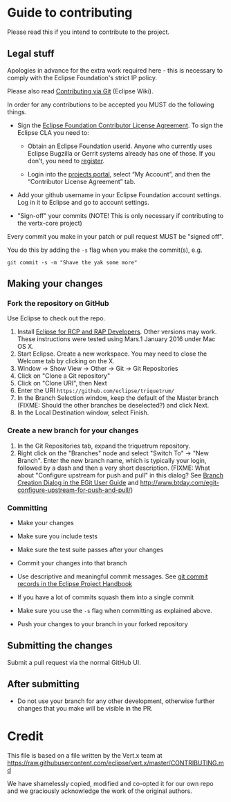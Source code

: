 # Guide to contributing

Please read this if you intend to contribute to the project.

## Legal stuff

Apologies in advance for the extra work required here - this is necessary to comply with the Eclipse Foundation's
strict IP policy.

Please also read [Contributing via Git](http://wiki.eclipse.org/Development_Resources/Contributing_via_Git) (Eclipse Wiki).

In order for any contributions to be accepted you MUST do the following things.

* Sign the [Eclipse Foundation Contributor License Agreement](http://www.eclipse.org/legal/CLA.php).
To sign the Eclipse CLA you need to:

  * Obtain an Eclipse Foundation userid. Anyone who currently uses Eclipse Bugzilla or Gerrit systems already has one of those.
If you don’t, you need to [register](https://dev.eclipse.org/site_login/createaccount.php).

  * Login into the [projects portal](https://projects.eclipse.org/), select “My Account”, and then the “Contributor License Agreement” tab.

* Add your github username in your Eclipse Foundation account settings. Log in it to Eclipse and go to account settings.

* "Sign-off" your commits (NOTE! This is only necessary if contributing to the vertx-core project)

Every commit you make in your patch or pull request MUST be "signed off".

You do this by adding the `-s` flag when you make the commit(s), e.g.

    git commit -s -m "Shave the yak some more"

## Making your changes

### Fork the repository on GitHub

Use Eclipse to check out the repo.

1. Install [Eclipse for RCP and RAP Developers](http://www.eclipse.org/downloads/).  Other versions may work.  These instructions were tested using Mars.1 January 2016 under Mac OS X.
2. Start Eclipse. Create a new workspace.  You may need to close the Welcome tab by clicking on the X.
3. Window -> Show View -> Other -> Git -> Git Repositories
4. Click on "Clone a Git repository"
5. Click on "Clone URI", then Next
6. Enter the URI ``https://github.com/eclipse/triquetrum/``
7. In the Branch Selection window, keep the default of the Master branch (FIXME: Should the other branches be deselected?) and click Next.
8. In the Local Destination window, select Finish.

### Create a new branch for your changes

1. In the Git Repositories tab, expand the triquetrum repository.
2. Right click on the "Branches" node and select "Switch To" -> "New Branch".  Enter the new branch name, which is typically your login, followed by a dash and then a very short description.  (FIXME: What about "Configure upstream for push and pull" in this dialog? See [Branch Creation Dialog in the EGit User Guide](https://wiki.eclipse.org/EGit/User_Guide#Branch_Creation_Dialog) and http://www.btday.com/egit-configure-upstream-for-push-and-pull/)

### Committing
* Make your changes
* Make sure you include tests
* Make sure the test suite passes after your changes
* Commit your changes into that branch
* Use descriptive and meaningful commit messages. See [git commit records in the Eclipse Project Handbook](https://www.eclipse.org/projects/handbook/#resources-source)

* If you have a lot of commits squash them into a single commit
* Make sure you use the `-s` flag when committing as explained above.
* Push your changes to your branch in your forked repository

## Submitting the changes

Submit a pull request via the normal GitHub UI.
 
## After submitting

* Do not use your branch for any other development, otherwise further changes that you make will be visible in the PR.

# Credit

This file is based on a file written by the Vert.x team at https://raw.githubusercontent.com/eclipse/vert.x/master/CONTRIBUTING.md

We have shamelessly copied, modified and co-opted it for our own repo and we graciously acknowledge the work of the original authors.
